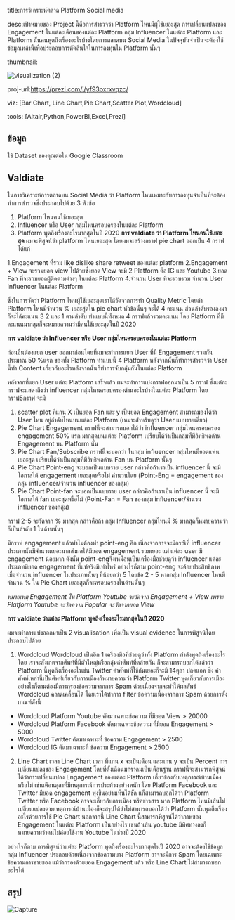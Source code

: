 title:การวิเคราะห์ตลาด Platform Social media

desc:เป้าหมายของ Project นี้คือการสำรวจว่า Platform ไหนมีผู้ใช้เยอะสุด การเปลี่ยนแปลงของ Engagement ในแต่ละเดือนของแต่ละ Platform กลุ่ม Influencer ในแต่ละ Platform และ Platform นั้นคนพูดถึงเรื่องอะไรบ้างโดยการตลาดบน Social Media ในปัจจุบันจำเป็นจะต้องใช้ข้อมูลเหล่านี้เพื่อประกอบการตัดสินใจในการลงทุนใน Platform นั้นๆ

thumbnail:

![visualization (2)](https://user-images.githubusercontent.com/83722061/117236122-4bf79480-ae52-11eb-9b88-7ee53474a3f1.png)

proj-url:https://prezi.com/i/yf93oxrxvqzc/

viz: [Bar Chart, Line Chart,Pie Chart,Scatter Plot,Wordcloud]

tools: [Altair,Python,PowerBI,Excel,Prezi]

## ข้อมูล
ใช้ Dataset ของคุณต่อใน Google Classroom
## Valdiate
ในการวิเคราะห์การตลาดบน Social Media ว่า Platform ไหนเหมาะกับการลงทุนจำเป็นที่จะต้องทำการสำรวจซึ่งประกอบไปด้วย 3 หัวข้อ
1. Platform ไหนคนใช้เยอะสุด
2. Influencer หรือ User กลุ่มไหนครอบครองในแต่ละ Platform
3. Platform พูดถึงเรื่องอะไรมากสุดในปี 2020
**การ valdiate ว่า Platform ไหนคนใช้เยอะสุด**
ผมจะพิสูจน์ว่า platform ไหนเยอะสุด โดยผมจะสร้างกราฟ pie chart  ออกเป็น 4 กราฟได้แก่ 

1.Engagement ที่รวม like dislike share retweet ของแต่ละ platform 
2.Engagement + View จะรวมยอด view ไปด้วยซึ่งยอด View จะมี 2 Platform คือ IG และ Youtube 
3.ยอด Fan ที่จะรวมยอดผู้ติดตามต่างๆ ในแต่ละ Platform 
4.จำนวน User ที่จะรวบรวม จำนวน User Influencer ในแต่ละ Platform

ซึ่งในการวัดว่า Platform ไหนผู้ใช้เยอะสุดเราได้วัดจากการทำ Quality Metric โดยถ้า Platform ไหนมีจำนวน % เยอะสุดใน pie chart หัวข้อนั้นๆ จะได้ 4 คะแนน ส่วนลำดับรองลงมาก็จะได้คะแนน 3 2 และ 1 ตามลำดับ ทำแบบนี้ทั้งหมด 4 กราฟแล้วรวมคะแนน
โดย Platform ที่มีคะแนนมากสุดก็จะหมายความว่ามีคนใช้เยอะสุดในปี 2020

**การ valdiate ว่า Influencer หรือ User กลุ่มไหนครอบครองในแต่ละ Platform**

ก่อนอื่นต้องแยก user ออกมาก่อนโดยที่ผมจะทำการแยก User ที่มี Engagement รวมกันประมาณ 50 %แรก ของทั้ง Platform ทำแบบนี้ 4 Platform หลังจากนั้นก็ทำการสำรวจว่า User นี้ทำ Content เกี่ยวกับอะไรหลังจากนั้นก็ทำการจับกลุ่มกันในแต่ละ Platform

หลังจากที่แยก User แต่ละ Platform เสร็จแล้ว ผมจะทำการแบ่งกราฟออกมาเป็น 5 กราฟ ซึ่งแต่ละกราฟจะแสดงถึงว่า influencer กลุ่มไหนครอบครองด้านอะไรบ้างในแต่ละ Platform โดยกราฟ5กราฟ จะมี
1. scatter plot ที่แกน X เป็นยอด Fan และ y เป็นยอด Engagement สามารถมองได้ว่า User ไหน อยู่ลำดับไหนบนแต่ละ Platform (เหมาะสำหรับดูว่า User แบบรายเดี่ยว)
2. Pie Chart Engagement กราฟนี้จะสามารถบอกได้ว่า  influencer กลุ่มไหนครอบครอง engagement 50% แรก มากสุดบนแต่ละ Platform เปรียบได้ว่าเป็นกลุ่มที่มีอิทธิพลด้าน Engagement บน Platform นั้น
3. Pie Chart Fan/Subscribe กราฟนี้จะบอกว่า ในกลุ่ม influencer กลุ่มไหนมียอดแฟนเยอะสุด  เปรียบได้ว่าเป็นกลุ่มที่มีอิทธิพลด้าน Fan บน Platform นั้นๆ
4. Pie Chart Point-eng จะบอกเป็นแบบราย user กล่าวคือถ้าเราเป็น influencer นี้ จะมีโอกาสได้ engagement เยอะสุดหรือไม่ คำนวนโดย (Point-Eng = engagement ของกลุ่ม influencer/จำนวน influencer ของกลุ่ม)
5. Pie Chart Point-fan จะบอกเป็นแบบราย user กล่าวคือถ้าเราเป็น influencer นี้ จะมีโอกาสได้ fan เยอะสุดหรือไม่ (Point-Fan = Fan ของกลุ่ม influencer/จำนวน influencer ของกลุ่ม)

กราฟ 2-5 จะวัดจาก % มากสุด กล่าวคือถ้า กลุ่ม Influencer กลุ่มไหนมี % มากสุดก็หมายความว่าก็เป็นลำดับ 1 ในด้านนั้นๆ

มีกราฟ engagement แล้วทำไมต้องทำ point-eng อีก เนื่องจากอาจจะมีกรณีที่ influencer ประเภทนั้นมีจำนวนเยอะมากส่งผลให้มียอด engagement รวมเยอะ แต่ แต่ละ user มี engagement น้อยมาก ดังนั้น point-engจึงเหมือนเป็นเครื่องมือช่วยดูว่า influencer แต่ละประเภทมียอด engagement ที่แท้จริงมีเท่าไหร่
อย่างไรก็ตาม point-eng จะด้อยประสิทธิภาพ เมื่อจำนวน influencer ในประเภทนั้นๆ มีน้อยกว่า 5
โดยข้อ 2 - 5 หากกลุ่ม Influencer ไหนมีจำนวน % ใน Pie Chart เยอะสุดก็จะครอบครองในด้านนั้นๆ

*หมายเหตุ Engagement ใน Platform Youtube จะวัดจาก Engagement + View เพราะ Platform Youtube จะวัดความ Popular จะวัดจากยอด View*

**การ valdiate ว่าแต่ละ Platform พูดถึงเรื่องอะไรมากสุดในปี 2020**

ผมจะทำการแบ่งออกมาเป็น 2 visualisation เพื่อเป็น visual evidence ในการพิสูจน์โดยประกอบไปด้วย
1. Wordcloud Wordcloud เป็นอีก 1 เครื่องมือที่ช่วยดูว่าทั้ง Platform กำลังพูดถึงเรื่องอะไร โดย เราจะสังเกตจากศัพท์ที่มีตัวใหญ่หรือกลุ่มคำศัพท์ที่คล้ายกัน ก็จะสามารถบอกได้แล้วว่า Platform นี้พูดถึงเรื่องอะไรเช่น Twitter คำศัพท์ที่ใช้กันเยอะก็จะมี 14ตุลา ปลดแอค ซึ่ง
คำศัพท์เหล่านี้เป็นศัพท์เกี่ยวกับการเมืองก็หมายความว่า Platform Twitter พูดเกี่ยวกับการเมือง อย่างไรก็ตามต้องมีการกรองข้อความจากการ Spam ด้วยเนื่องจากจะทำให้ผลลัพธ์ Wordcloud คลาดเคลื่อนได้
โดยเราได้ทำการ filter ข้อความเนื่องจากการ Spam ด้วยการตั้งเกณฑ์ดังนี้
* Wordcloud Platform Youtube คัดมาเฉพาะข้อความ ที่มียอด View > 20000 
* Wordcloud Platform Facebook คัดมาเฉพาะข้อความ ที่มียอด Engagement > 5000 
* Wordcloud Twitter คัดมาเฉพาะที่ ข้อความ Engagement > 2500
* Wordcloud IG คัดมาเฉพาะที่ ข้อความ Engagement > 2500


2. Line Chart เวลา
Line Chart เวลา ที่แกน x จะเป็นเดือน และแกน y จะเป็น Percent การเปลี่ยนแปลงของ Engagement โดยที่ตั้งเดือนมกราคมเป็นเดือนฐาน กราฟนี้จะสามารถพิสูจน์ได้ว่าการเปลี่ยนแปลง Engagement ของแต่ละ Platform เกี่ยวข้องกับเหตุการณ์บ้านเมืองหรือไม่ เช่นเดือนตุลาที่มีเหตุการณ์การประท้วงอย่างหนัก
โดย Platform Facebook และ Twitter มียอด engagement พุ่งขึ้นอย่างเห็นได้ชัด แก็สามารถบอกได้ว่า Platform Twitter หรือ Facebook อาจจะเกี่ยวกับการเมือง หรือข่าวสาร หาก Platform ไหนมีเส้นไม่เปลี่ยนแปลงตามเหตุการณ์บ้านเมืองก็จะสรุปได้ว่าไม่สามารถบอกได้ว่า Platform นั้นพูดถึงเรื่องอะไรด้วยการใช้ Pie Chart นอกจากนี้ Line Chart นี้สามารถพิสูจน์ได้ว่าภาพของ Engagement ในแต่ละ Platform เป็นอย่างไร
เช่นถ้าเส้น youtube มีทิศทางลงก็หมายความว่าคนไม่ค่อยใช้งาน Youtube ในช่วงปี 2020 

อย่างไรก็ตาม การพิสูจน์ว่าแต่ละ Platform พูดถึงเรื่องอะไรมากสุดในปี 2020 อาจจะต้องใช้ข้อมูลกลุ่ม Influencer ประกอบด้วยเนื่องจากข้อความบาง Platform อาจจะมีการ Spam โดยเฉเพาะข้อความการขายของ แม้ว่ากรองด้วยยอด Engagement แล้ว หรือ Line Chart ไม่สามารถบอกอะไรได้
## สรุป
![Capture](https://user-images.githubusercontent.com/83722061/117255798-46ab4180-ae74-11eb-885e-90f83be0fde4.PNG)



